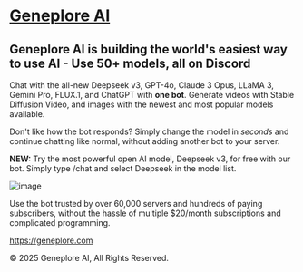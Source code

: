 # [Geneplore AI](https://geneplore.com/bot)

## Geneplore AI is building the world's easiest way to use AI - Use 50+ models, all on Discord

Chat with the all-new Deepseek v3, GPT-4o, Claude 3 Opus, LLaMA 3, Gemini Pro, FLUX.1, and ChatGPT with **one bot**. Generate videos with Stable Diffusion Video, and images with the newest and most popular models available.

Don't like how the bot responds? Simply change the model in *seconds* and continue chatting like normal, without adding another bot to your server.

**NEW:** Try the most powerful open AI model, Deepseek v3, for free with our bot. Simply type /chat and select Deepseek in the model list.

![image](https://github.com/user-attachments/assets/14db7e3c-c2c7-46d7-9fe1-5a5d1e3fc856)

Use the bot trusted by over 60,000 servers and hundreds of paying subscribers, without the hassle of multiple $20/month subscriptions and complicated programming.

https://geneplore.com

© 2025 Geneplore AI, All Rights Reserved.
